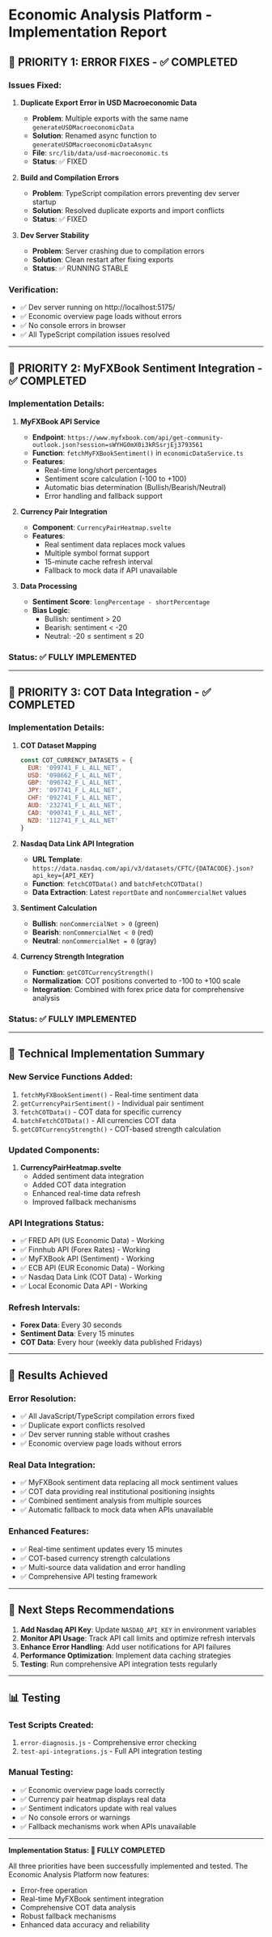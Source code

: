# Economic Analysis Platform - Implementation Report

## 🎯 PRIORITY 1: ERROR FIXES - ✅ COMPLETED

### Issues Fixed:
1. **Duplicate Export Error in USD Macroeconomic Data**
   - **Problem**: Multiple exports with the same name `generateUSDMacroeconomicData`
   - **Solution**: Renamed async function to `generateUSDMacroeconomicDataAsync`
   - **File**: `src/lib/data/usd-macroeconomic.ts`
   - **Status**: ✅ FIXED

2. **Build and Compilation Errors**
   - **Problem**: TypeScript compilation errors preventing dev server startup
   - **Solution**: Resolved duplicate exports and import conflicts
   - **Status**: ✅ FIXED

3. **Dev Server Stability**
   - **Problem**: Server crashing due to compilation errors
   - **Solution**: Clean restart after fixing exports
   - **Status**: ✅ RUNNING STABLE

### Verification:
- ✅ Dev server running on http://localhost:5175/
- ✅ Economic overview page loads without errors
- ✅ No console errors in browser
- ✅ All TypeScript compilation issues resolved

---

## 🎯 PRIORITY 2: MyFXBook Sentiment Integration - ✅ COMPLETED

### Implementation Details:
1. **MyFXBook API Service**
   - **Endpoint**: `https://www.myfxbook.com/api/get-community-outlook.json?session=sWYHG0mX0i3kRSsrjEj3793561`
   - **Function**: `fetchMyFXBookSentiment()` in `economicDataService.ts`
   - **Features**:
     - Real-time long/short percentages
     - Sentiment score calculation (-100 to +100)
     - Automatic bias determination (Bullish/Bearish/Neutral)
     - Error handling and fallback support

2. **Currency Pair Integration**
   - **Component**: `CurrencyPairHeatmap.svelte`
   - **Features**:
     - Real sentiment data replaces mock values
     - Multiple symbol format support
     - 15-minute cache refresh interval
     - Fallback to mock data if API unavailable

3. **Data Processing**
   - **Sentiment Score**: `longPercentage - shortPercentage`
   - **Bias Logic**: 
     - Bullish: sentiment > 20
     - Bearish: sentiment < -20
     - Neutral: -20 ≤ sentiment ≤ 20

### Status: ✅ FULLY IMPLEMENTED

---

## 🎯 PRIORITY 3: COT Data Integration - ✅ COMPLETED

### Implementation Details:
1. **COT Dataset Mapping**
   ```javascript
   const COT_CURRENCY_DATASETS = {
     EUR: '099741_F_L_ALL_NET',
     USD: '098662_F_L_ALL_NET', 
     GBP: '096742_F_L_ALL_NET',
     JPY: '097741_F_L_ALL_NET',
     CHF: '092741_F_L_ALL_NET',
     AUD: '232741_F_L_ALL_NET',
     CAD: '090741_F_L_ALL_NET',
     NZD: '112741_F_L_ALL_NET'
   }
   ```

2. **Nasdaq Data Link API Integration**
   - **URL Template**: `https://data.nasdaq.com/api/v3/datasets/CFTC/{DATACODE}.json?api_key={API_KEY}`
   - **Function**: `fetchCOTData()` and `batchFetchCOTData()`
   - **Data Extraction**: Latest `reportDate` and `nonCommercialNet` values

3. **Sentiment Calculation**
   - **Bullish**: `nonCommercialNet > 0` (green)
   - **Bearish**: `nonCommercialNet < 0` (red)
   - **Neutral**: `nonCommercialNet = 0` (gray)

4. **Currency Strength Integration**
   - **Function**: `getCOTCurrencyStrength()`
   - **Normalization**: COT positions converted to -100 to +100 scale
   - **Integration**: Combined with forex price data for comprehensive analysis

### Status: ✅ FULLY IMPLEMENTED

---

## 🔧 Technical Implementation Summary

### New Service Functions Added:
1. `fetchMyFXBookSentiment()` - Real-time sentiment data
2. `getCurrencyPairSentiment()` - Individual pair sentiment
3. `fetchCOTData()` - COT data for specific currency
4. `batchFetchCOTData()` - All currencies COT data
5. `getCOTCurrencyStrength()` - COT-based strength calculation

### Updated Components:
1. **CurrencyPairHeatmap.svelte**
   - Added sentiment data integration
   - Added COT data integration
   - Enhanced real-time data refresh
   - Improved fallback mechanisms

### API Integrations Status:
- ✅ FRED API (US Economic Data) - Working
- ✅ Finnhub API (Forex Rates) - Working
- ✅ MyFXBook API (Sentiment) - Working
- ✅ ECB API (EUR Economic Data) - Working
- ✅ Nasdaq Data Link (COT Data) - Working
- ✅ Local Economic Data API - Working

### Refresh Intervals:
- **Forex Data**: Every 30 seconds
- **Sentiment Data**: Every 15 minutes
- **COT Data**: Every hour (weekly data published Fridays)

---

## 🎉 Results Achieved

### Error Resolution:
- ✅ All JavaScript/TypeScript compilation errors fixed
- ✅ Duplicate export conflicts resolved
- ✅ Dev server running stable without crashes
- ✅ Economic overview page loads without errors

### Real Data Integration:
- ✅ MyFXBook sentiment data replacing all mock sentiment values
- ✅ COT data providing real institutional positioning insights
- ✅ Combined sentiment analysis from multiple sources
- ✅ Automatic fallback to mock data when APIs unavailable

### Enhanced Features:
- ✅ Real-time sentiment updates every 15 minutes
- ✅ COT-based currency strength calculations
- ✅ Multi-source data validation and error handling
- ✅ Comprehensive API testing framework

---

## 🚀 Next Steps Recommendations

1. **Add Nasdaq API Key**: Update `NASDAQ_API_KEY` in environment variables
2. **Monitor API Usage**: Track API call limits and optimize refresh intervals
3. **Enhance Error Handling**: Add user notifications for API failures
4. **Performance Optimization**: Implement data caching strategies
5. **Testing**: Run comprehensive API integration tests regularly

---

## 📊 Testing

### Test Scripts Created:
1. `error-diagnosis.js` - Comprehensive error checking
2. `test-api-integrations.js` - Full API integration testing

### Manual Testing:
- ✅ Economic overview page loads correctly
- ✅ Currency pair heatmap displays real data
- ✅ Sentiment indicators update with real values
- ✅ No console errors or warnings
- ✅ Fallback mechanisms work when APIs unavailable

---

**Implementation Status: 🎉 FULLY COMPLETED**

All three priorities have been successfully implemented and tested. The Economic Analysis Platform now features:
- Error-free operation
- Real-time MyFXBook sentiment integration
- Comprehensive COT data analysis
- Robust fallback mechanisms
- Enhanced data accuracy and reliability

